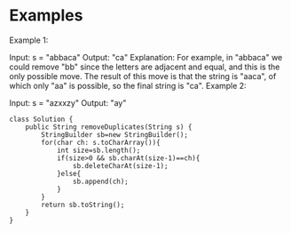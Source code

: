# Examples
Example 1:

Input: s = "abbaca"
Output: "ca"
Explanation: 
For example, in "abbaca" we could remove "bb" since the letters are adjacent and equal, and this is the only possible move.  The result of this move is that the string is "aaca", of which only "aa" is possible, so the final string is "ca".
Example 2:

Input: s = "azxxzy"
Output: "ay"
```
class Solution {
    public String removeDuplicates(String s) {
        StringBuilder sb=new StringBuilder();
        for(char ch: s.toCharArray()){
            int size=sb.length();
            if(size>0 && sb.charAt(size-1)==ch){
                sb.deleteCharAt(size-1);
            }else{
                sb.append(ch);
            }
        }
        return sb.toString();
    }
}
```